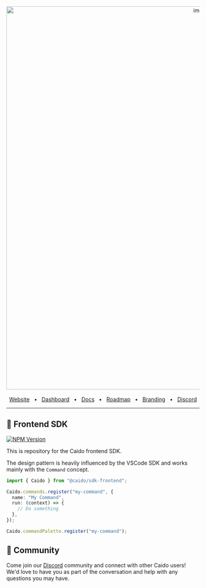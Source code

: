 <div align="center">
  <img width="1000" alt="image" src="https://user-images.githubusercontent.com/6225588/211916659-567751d1-0225-402b-9141-4145c18b0834.png">

  <br />
  <br />
  <a href="https://caido.io/">Website</a>
  <span>&nbsp;&nbsp;•&nbsp;&nbsp;</span>
  <a href="https://dashboard.caido.io/">Dashboard</a>
  <span>&nbsp;&nbsp;•&nbsp;&nbsp;</span>
  <a href="https://docs.caido.io/" target="_blank">Docs</a>
  <span>&nbsp;&nbsp;•&nbsp;&nbsp;</span>
  <a href="https://links.caido.io/roadmap">Roadmap</a>
  <span>&nbsp;&nbsp;•&nbsp;&nbsp;</span>
  <a href="https://github.com/caido/caido/tree/main/brand">Branding</a>
  <span>&nbsp;&nbsp;•&nbsp;&nbsp;</span>
  <a href="https://links.caido.io/www-discord" target="_blank">Discord</a>
  <br />
  <hr />
</div>

## 👋 Frontend SDK

[![NPM Version](https://img.shields.io/npm/v/@caido/sdk-frontend?style=for-the-badge)](https://www.npmjs.com/package/@caido/sdk-frontend)

This is repository for the Caido frontend SDK.

The design pattern is heavily influenced by the VSCode SDK and works mainly with the `Command` concept.

```typescript
import { Caido } from "@caido/sdk-frontend";

Caido.commands.register("my-command", {
  name: "My Command",
  run: (context) => {
    // Do something
  },
});

Caido.commandPalette.register("my-command");
```

## 💚 Community

Come join our [Discord](https://links.caido.io/www-discord) community and connect with other Caido users! We'd love to have you as part of the conversation and help with any questions you may have.
